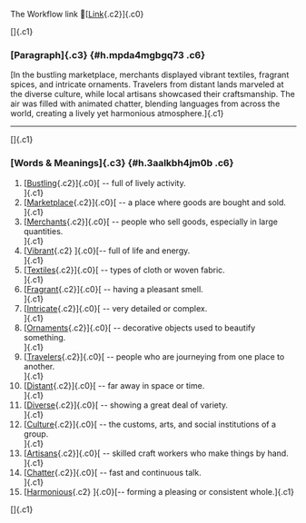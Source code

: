 The Workflow link
👏[[Link](https://www.google.com/url?q=http://www.google.com&sa=D&source=editors&ust=1757542680681422&usg=AOvVaw3xHUh_OIX_Z7zahPSpYwYC){.c2}]{.c0}

[]{.c1}

### [Paragraph]{.c3} {#h.mpda4mgbgq73 .c6}

[In the bustling marketplace, merchants displayed vibrant textiles,
fragrant spices, and intricate ornaments. Travelers from distant lands
marveled at the diverse culture, while local artisans showcased their
craftsmanship. The air was filled with animated chatter, blending
languages from across the world, creating a lively yet harmonious
atmosphere.]{.c1}

------------------------------------------------------------------------

[]{.c1}

### [Words & Meanings]{.c3} {#h.3aalkbh4jm0b .c6}

1.  [[Bustling](https://www.google.com/url?q=http://www.google.com&sa=D&source=editors&ust=1757542680682186&usg=AOvVaw3MGLnd5A8volyOKS3NfGRB){.c2}]{.c0}[ --
    full of lively activity.\
    ]{.c1}
2.  [[Marketplace](https://www.google.com/url?q=http://www.google.com&sa=D&source=editors&ust=1757542680682320&usg=AOvVaw1A7rWrW4RrPAEERdRkGFlZ){.c2}]{.c0}[ --
    a place where goods are bought and sold.\
    ]{.c1}
3.  [[Merchants](https://www.google.com/url?q=http://www.google.com&sa=D&source=editors&ust=1757542680682461&usg=AOvVaw3nQHBwB2JuKS27q2B2orWk){.c2}]{.c0}[ --
    people who sell goods, especially in large quantities.\
    ]{.c1}
4.  [[Vibrant](https://www.google.com/url?q=http://www.google.com&sa=D&source=editors&ust=1757542680682595&usg=AOvVaw0O-orD4POQSiYnBbDvsyUR){.c2}
    ]{.c0}[-- full of life and energy.\
    ]{.c1}
5.  [[Textiles](https://www.google.com/url?q=http://www.google.com&sa=D&source=editors&ust=1757542680682754&usg=AOvVaw1s8mne0ks29qRS6KTqT5XP){.c2}]{.c0}[ --
    types of cloth or woven fabric.\
    ]{.c1}
6.  [[Fragrant](https://www.google.com/url?q=http://www.google.com&sa=D&source=editors&ust=1757542680682869&usg=AOvVaw0Nnc09q18PWqeHOVom_cKV){.c2}]{.c0}[ --
    having a pleasant smell.\
    ]{.c1}
7.  [[Intricate](https://www.google.com/url?q=http://www.google.com&sa=D&source=editors&ust=1757542680682990&usg=AOvVaw3CPn_BEp9Zi47eznV5Njcx){.c2}]{.c0}[ --
    very detailed or complex.\
    ]{.c1}
8.  [[Ornaments](https://www.google.com/url?q=http://www.google.com&sa=D&source=editors&ust=1757542680683092&usg=AOvVaw16YBlqKgpQkkUaAqObrEpM){.c2}]{.c0}[ --
    decorative objects used to beautify something.\
    ]{.c1}
9.  [[Travelers](https://www.google.com/url?q=http://www.google.com&sa=D&source=editors&ust=1757542680683206&usg=AOvVaw39ex7WIpei7D4A-HNHj968){.c2}]{.c0}[ --
    people who are journeying from one place to another.\
    ]{.c1}
10. [[Distant](https://www.google.com/url?q=http://www.google.com&sa=D&source=editors&ust=1757542680683341&usg=AOvVaw3K9VQVRDEas-KPgAALEfP2){.c2}]{.c0}[ --
    far away in space or time.\
    ]{.c1}
11. [[Diverse](https://www.google.com/url?q=http://www.google.com&sa=D&source=editors&ust=1757542680683439&usg=AOvVaw3r6EgY2KpWYrfuJHiOAClj){.c2}]{.c0}[ --
    showing a great deal of variety.\
    ]{.c1}
12. [[Culture](https://www.google.com/url?q=http://www.google.com&sa=D&source=editors&ust=1757542680683548&usg=AOvVaw3zQpI3Lj4eaAkI5WIRLCXc){.c2}]{.c0}[ --
    the customs, arts, and social institutions of a group.\
    ]{.c1}
13. [[Artisans](https://www.google.com/url?q=http://www.google.com&sa=D&source=editors&ust=1757542680683675&usg=AOvVaw0-eW_FOUNF3pvdviC0gK8D){.c2}]{.c0}[ --
    skilled craft workers who make things by hand.\
    ]{.c1}
14. [[Chatter](https://www.google.com/url?q=http://www.google.com&sa=D&source=editors&ust=1757542680683801&usg=AOvVaw1ZyJKNU-2-HVwH8SOdZs7g){.c2}]{.c0}[ --
    fast and continuous talk.\
    ]{.c1}
15. [[Harmonious](https://www.google.com/url?q=http://www.google.com&sa=D&source=editors&ust=1757542680683915&usg=AOvVaw1BUVUhd0ft2bTVvttF84Ys){.c2}
    ]{.c0}[-- forming a pleasing or consistent whole.]{.c1}

[]{.c1}
